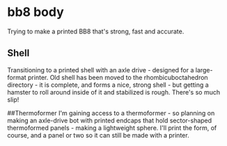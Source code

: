 # bb8 body
Trying to make a printed BB8 that's strong, fast and accurate.

## Shell
Transitioning to a printed shell with an axle drive - designed for a large-format printer.  Old shell has been moved to the rhombicuboctahedron directory - it is complete, and forms a nice, strong shell - but getting a hamster to roll around inside of it and stabilized is rough.  There's so much slip!

##Thermoformer
I'm gaining access to a thermoformer - so planning on making an axle-drive bot with printed endcaps that hold sector-shaped thermoformed panels - making a lightweight sphere.  I'll print the form, of course, and a panel or two so it can still be made with a printer.
